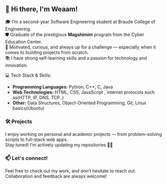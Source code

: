 ## 👋 Hi there, I'm Weaam!

🎓 I'm a second-year Software Engineering student at Braude College of Engineering.  
🛡️ Graduate of the prestigious **Magshimim** program from the Cyber Education Center.  
🚀 Motivated, curious, and always up for a challenge — especially when it comes to building projects from scratch.  
📚 I have strong self-learning skills and a passion for technology and innovation.

 💻 Tech Stack & Skills:
- **Programming Languages:** Python, C++, C, Java  
- **Web Technologies:** HTML, CSS, JavaScript , internet protocols such as(HTTP, IP, DNS, TCP..)
- **Other:** Data Structures, Object-Oriented Programming, Git, Linux basics(Ubuntu)

### 🛠️ Projects
I enjoy working on personal and academic projects — from problem-solving scripts to full-stack web apps.  
Stay tuned! I'm actively updating my repositories 👨‍💻

### 📫 Let's connect!
Feel free to check out my work, and don’t hesitate to reach out. Collaboration and feedback are always welcome!
